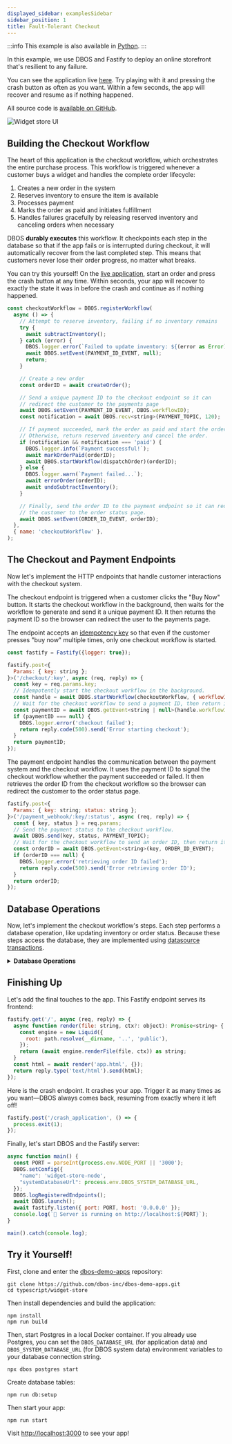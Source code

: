 ```yaml
---
displayed_sidebar: examplesSidebar
sidebar_position: 1
title: Fault-Tolerant Checkout
---
```


:::info
This example is also available in [Python](../../python/examples/widget-store).
:::

In this example, we use DBOS and Fastify to deploy an online storefront that's resilient to any failure.

You can see the application live [here](https://demo-widget-store.cloud.dbos.dev/).
Try playing with it and pressing the crash button as often as you want.
Within a few seconds, the app will recover and resume as if nothing happened.

All source code is [available on GitHub](https://github.com/dbos-inc/dbos-demo-apps/tree/main/typescript/widget-store).

![Widget store UI](../../python/examples/assets/widget_store_ui.png)


## Building the Checkout Workflow

The heart of this application is the checkout workflow, which orchestrates the entire purchase process.
This workflow is triggered whenever a customer buys a widget and handles the complete order lifecycle:

1. Creates a new order in the system
2. Reserves inventory to ensure the item is available
3. Processes payment 
4. Marks the order as paid and initiates fulfillment
5. Handles failures gracefully by releasing reserved inventory and canceling orders when necessary

DBOS **durably executes** this workflow.
It checkpoints each step in the database so that if the app fails or is interrupted during checkout, it will automatically recover from the last completed step.
This means that customers never lose their order progress, no matter what breaks.

You can try this yourself!
On the [live application](https://demo-widget-store.cloud.dbos.dev/), start an order and press the crash button at any time.
Within seconds, your app will recover to exactly the state it was in before the crash and continue as if nothing happened.


```javascript
const checkoutWorkflow = DBOS.registerWorkflow(
  async () => {
    // Attempt to reserve inventory, failing if no inventory remains
    try {
      await subtractInventory();
    } catch (error) {
      DBOS.logger.error(`Failed to update inventory: ${(error as Error).message}`);
      await DBOS.setEvent(PAYMENT_ID_EVENT, null);
      return;
    }

    // Create a new order
    const orderID = await createOrder();

    // Send a unique payment ID to the checkout endpoint so it can
    // redirect the customer to the payments page
    await DBOS.setEvent(PAYMENT_ID_EVENT, DBOS.workflowID);
    const notification = await DBOS.recv<string>(PAYMENT_TOPIC, 120);

    // If payment succeeded, mark the order as paid and start the order dispatch workflow.
    // Otherwise, return reserved inventory and cancel the order.
    if (notification && notification === 'paid') {
      DBOS.logger.info(`Payment successful!`);
      await markOrderPaid(orderID);
      await DBOS.startWorkflow(dispatchOrder)(orderID);
    } else {
      DBOS.logger.warn(`Payment failed...`);
      await errorOrder(orderID);
      await undoSubtractInventory();
    }

    // Finally, send the order ID to the payment endpoint so it can redirect
    // the customer to the order status page.
    await DBOS.setEvent(ORDER_ID_EVENT, orderID);
  },
  { name: 'checkoutWorkflow' },
);
```

## The Checkout and Payment Endpoints

Now let's implement the HTTP endpoints that handle customer interactions with the checkout system.

The checkout endpoint is triggered when a customer clicks the "Buy Now" button.
It starts the checkout workflow in the background, then waits for the workflow to generate and send it a unique payment ID.
It then returns the payment ID so the browser can redirect the user to the payments page.

The endpoint accepts an [idempotency key](../tutorials/workflow-tutorial.md#workflow-ids-and-idempotency) so that even if the customer presses "buy now" multiple times, only one checkout workflow is started.

```javascript
const fastify = Fastify({logger: true});

fastify.post<{
  Params: { key: string };
}>('/checkout/:key', async (req, reply) => {
  const key = req.params.key;
  // Idempotently start the checkout workflow in the background.
  const handle = await DBOS.startWorkflow(checkoutWorkflow, { workflowID: key })();
  // Wait for the checkout workflow to send a payment ID, then return it.
  const paymentID = await DBOS.getEvent<string | null>(handle.workflowID, PAYMENT_ID_EVENT);
  if (paymentID === null) {
    DBOS.logger.error('checkout failed');
    return reply.code(500).send('Error starting checkout');
  }
  return paymentID;
});
```

The payment endpoint handles the communication between the payment system and the checkout workflow.
It uses the payment ID to signal the checkout workflow whether the payment succeeded or failed.
It then retrieves the order ID from the checkout workflow so the browser can redirect the customer to the order status page.

```javascript
fastify.post<{
  Params: { key: string; status: string };
}>('/payment_webhook/:key/:status', async (req, reply) => {
  const { key, status } = req.params;
  // Send the payment status to the checkout workflow.
  await DBOS.send(key, status, PAYMENT_TOPIC);
  // Wait for the checkout workflow to send an order ID, then return it.
  const orderID = await DBOS.getEvent<string>(key, ORDER_ID_EVENT);
  if (orderID === null) {
    DBOS.logger.error('retrieving order ID failed');
    return reply.code(500).send('Error retrieving order ID');
  }
  return orderID;
});
```

## Database Operations

Now, let's implement the checkout workflow's steps.
Each step performs a database operation, like updating inventory or order status.
Because these steps access the database, they are implemented using [datasource transactions](../tutorials/transaction-tutorial.md).

<details>
<summary><strong>Database Operations</strong></summary>

```javascript

export const knexds = new KnexDataSource('app-db', config);

export async function subtractInventory(): Promise<void> {
  return knexds.runTransaction(
    async () => {
      const numAffected = await KnexDataSource.client<Product>('products')
        .where('product_id', PRODUCT_ID)
        .andWhere('inventory', '>=', 1)
        .update({
          inventory: KnexDataSource.client.raw('inventory - ?', 1),
        });
      if (numAffected <= 0) {
        throw new Error('Insufficient Inventory');
      }
    },
    { name: 'subtractInventory' },
  );
}

export async function undoSubtractInventory(): Promise<void> {
  return knexds.runTransaction(
    async () => {
      await KnexDataSource.client<Product>('products')
        .where({ product_id: PRODUCT_ID })
        .update({ inventory: KnexDataSource.client.raw('inventory + ?', 1) });
    },
    { name: 'undoSubtractInventory' },
  );
}

export async function setInventory(inventory: number): Promise<void> {
  return knexds.runTransaction(
    async () => {
      await KnexDataSource.client<Product>('products').where({ product_id: PRODUCT_ID }).update({ inventory });
    },
    { name: 'setInventory' },
  );
}

export async function retrieveProduct(): Promise<Product> {
  return knexds.runTransaction(
    async () => {
      const item = await KnexDataSource.client<Product>('products').select('*').where({ product_id: PRODUCT_ID });
      if (!item.length) {
        throw new Error(`Product ${PRODUCT_ID} not found`);
      }
      return item[0];
    },
    { name: 'retrieveProduct' },
  );
}

export async function createOrder(): Promise<number> {
  return knexds.runTransaction(
    async () => {
      const orders = await KnexDataSource.client<Order>('orders')
        .insert({
          order_status: OrderStatus.PENDING,
          product_id: PRODUCT_ID,
          last_update_time: KnexDataSource.client.fn.now(),
          progress_remaining: 10,
        })
        .returning('order_id');
      const orderID = orders[0].order_id;
      return orderID;
    },
    { name: 'createOrder' },
  );
}

export async function markOrderPaid(order_id: number): Promise<void> {
  return knexds.runTransaction(
    async () => {
      await KnexDataSource.client<Order>('orders').where({ order_id: order_id }).update({
        order_status: OrderStatus.PAID,
        last_update_time: KnexDataSource.client.fn.now(),
      });
    },
    { name: 'markOrderPaid' },
  );
}

export async function errorOrder(order_id: number): Promise<void> {
  return knexds.runTransaction(
    async () => {
      await KnexDataSource.client<Order>('orders').where({ order_id: order_id }).update({
        order_status: OrderStatus.CANCELLED,
        last_update_time: KnexDataSource.client.fn.now(),
      });
    },
    { name: 'errorOrder' },
  );
}

export async function retrieveOrder(order_id: number): Promise<Order> {
  return knexds.runTransaction(
    async () => {
      const item = await KnexDataSource.client<Order>('orders').select('*').where({ order_id: order_id });
      if (!item.length) {
        throw new Error(`Order ${order_id} not found`);
      }
      return item[0];
    },
    { name: 'retrieveOrder' },
  );
}

export async function retrieveOrders() {
  return knexds.runTransaction(
    async () => {
      return KnexDataSource.client<Order>('orders').select('*');
    },
    { name: 'retrieveOrders' },
  );
}

export const dispatchOrder = DBOS.registerWorkflow(
  async (order_id: number) => {
    for (let i = 0; i < 10; i++) {
      await DBOS.sleep(1000);
      await updateOrderProgress(order_id);
    }
  },
  { name: 'dispatchOrder' },
);

export async function updateOrderProgress(order_id: number): Promise<void> {
  return knexds.runTransaction(
    async () => {
      const orders = await KnexDataSource.client<Order>('orders').where({
        order_id: order_id,
        order_status: OrderStatus.PAID,
      });
      if (!orders.length) {
        throw new Error(`No PAID order with ID ${order_id} found`);
      }

      const order = orders[0];
      if (order.progress_remaining > 1) {
        await KnexDataSource.client<Order>('orders')
          .where({ order_id: order_id })
          .update({ progress_remaining: order.progress_remaining - 1 });
      } else {
        await KnexDataSource.client<Order>('orders').where({ order_id: order_id }).update({
          order_status: OrderStatus.DISPATCHED,
          progress_remaining: 0,
        });
      }
    },
    { name: 'updateOrderProgress' },
  );
}
```
</details>

## Finishing Up

Let's add the final touches to the app.
This Fastify endpoint serves its frontend:

```javascript
fastify.get('/', async (req, reply) => {
  async function render(file: string, ctx?: object): Promise<string> {
    const engine = new Liquid({
      root: path.resolve(__dirname, '..', 'public'),
    });
    return (await engine.renderFile(file, ctx)) as string;
  }
  const html = await render('app.html', {});
  return reply.type('text/html').send(html);
});
```

Here is the crash endpoint. It crashes your app. Trigger it as many times as you want&mdash;DBOS always comes back, resuming from exactly where it left off!

```javascript
fastify.post('/crash_application', () => {
  process.exit(1);
});
```

Finally, let's start DBOS and the Fastify server:

```javascript
async function main() {
  const PORT = parseInt(process.env.NODE_PORT || '3000');
  DBOS.setConfig({
    "name": 'widget-store-node',
    "systemDatabaseUrl": process.env.DBOS_SYSTEM_DATABASE_URL,
  });
  DBOS.logRegisteredEndpoints();
  await DBOS.launch();
  await fastify.listen({ port: PORT, host: '0.0.0.0' });
  console.log(`🚀 Server is running on http://localhost:${PORT}`);
}

main().catch(console.log);
```

## Try it Yourself!

First, clone and enter the [dbos-demo-apps](https://github.com/dbos-inc/dbos-demo-apps) repository:

```shell
git clone https://github.com/dbos-inc/dbos-demo-apps.git
cd typescript/widget-store
```

Then install dependencies and build the application:

```shell
npm install
npm run build
```

Then, start Postgres in a local Docker container.
If you already use Postgres, you can set the `DBOS_DATABASE_URL` (for application data) and `DBOS_SYSTEM_DATABASE_URL` (for DBOS system data) environment variables to your database connection string.

```shell
npx dbos postgres start
```

Create database tables:

```shell
npm run db:setup
```

Then start your app:

```shell
npm run start
```

Visit [http://localhost:3000](http://localhost:3000) to see your app! 